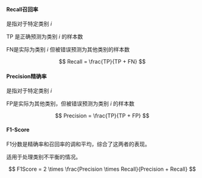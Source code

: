 #### Recall召回率

是指对于特定类别 $i$

TP 是正确预测为类别 $i$ 的样本数

FN是实际为类别 $i$ 但被错误预测为其他类别的样本数

$$
Recall = \frac{TP}{TP + FN}
$$

#### Precision精确率

是指对于特定类别 $i$

FP是实际为其他类别，但被错误预测为类别 $i$ 的样本数

$$
Precision = \frac{TP}{TP + FP}
$$

#### F1-Score

F1分数是精确率和召回率的调和平均，综合了这两者的表现。

适用于处理类别不平衡的情况。

$$
F1Score = 2 \times \frac{Precision \times Recall}{Precision + Recall}
$$
